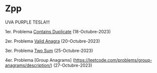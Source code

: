 # Zpp
UVA PURPLE TESLA!!!

1er. Problema [Contains Duplicate](https://leetcode.com/problems/contains-duplicate/description/) (18-Octubre-2023)

2er. Problema [Valid Anagra](https://leetcode.com/problems/valid-anagram/description/) (20-Octubre-2023)

3er. Problema [Two Sum](https://leetcode.com/problems/two-sum/description/) (25-Octubre-2023)

4er. Problema [Group Anagrams] (https://leetcode.com/problems/group-anagrams/description/) (27-Octubre-2023)
